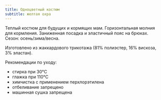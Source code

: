 ```yaml
---
title: Одноцветный костюм
subtitle: желтая охра
---
```


Теплый костюм для будущих и кормящих мам. Горизонтальная молния для кормления. Заниженная посадка и эластичный пояс на брюках. Сезон: осень/зима/весна.

Изготовлено из жаккардового трикотажа (81% полиэстер, 16% вискоза, 3% эластан).

Рекомендации по уходу:

- стирка при 30°C
- глажка при 110°C
- химчистка с применением перхлорэтилена
- отбеливание запрещено
- машинная сушка запрещена